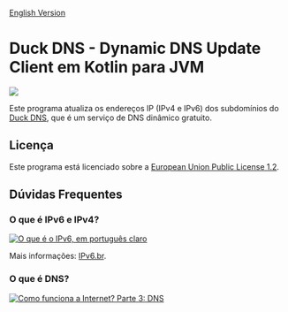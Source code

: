 [English Version](README.md)

# Duck DNS - Dynamic DNS Update Client em Kotlin para JVM

[![](https://www.duckdns.org/img/ducky_icon.png)](https://www.duckdns.org)

Este programa atualiza os endereços IP (IPv4 e IPv6) dos subdomínios do [Duck DNS](https://www.duckdns.org), que é um
serviço de DNS dinâmico gratuito.

## Licença

Este programa está licenciado sobre a [European Union Public License 1.2](LICENSE).

## Dúvidas Frequentes

### O que é IPv6 e IPv4?

[![O que é o IPv6, em português claro](https://img.youtube.com/vi/_JbLr_C-HLk/0.jpg)](https://www.youtube.com/watch?v=_JbLr_C-HLk)

Mais informações: [IPv6.br](https://ipv6.br/).

### O que é DNS?

[![Como funciona a Internet? Parte 3: DNS](https://img.youtube.com/vi/ACGuo26MswI/0.jpg)](https://www.youtube.com/watch?v=ACGuo26MswI)